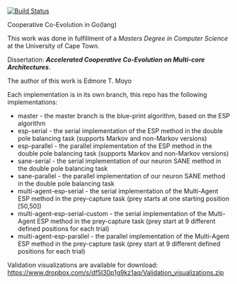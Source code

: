 [![Build Status](https://travis-ci.com/edmore/cooperative-coevolution.svg?token=qCqiUCDFN1395pnZuyJY&branch=master)](https://magnum.travis-ci.com/edmore/cooperative-coevolution)

Cooperative Co-Evolution in Go(lang)

This work was done in fulfillment of a _Masters Degree in Computer Science_ at the University of Cape Town.

Dissertation: **_Accelerated Cooperative Co-Evolution on Multi-core Architectures_**.

The author of this work is Edmore T. Moyo

Each implementation is in its own branch, this repo has the following implementations:

- master - the master branch is the blue-print algorithm, based on the ESP algorithm
- esp-serial - the serial implementation of the ESP method in the double pole balancing task (supports Markov and non-Markov versions)
- esp-parallel - the parallel implementation of the ESP method in the double pole balancing task  (supports Markov and non-Markov versions)
- sane-serial - the serial implementation of our neuron SANE method in the double pole balancing task
- sane-parallel - the parallel implementation of our neuron SANE method in the double pole balancing task
-  multi-agent-esp-serial - the serial implementation of the Multi-Agent ESP method in the prey-capture task (prey starts at one starting position [50,50])
- multi-agent-esp-serial-custom - the serial implementation of the Multi-Agent ESP method in the prey-capture task (prey start at 9 different defined positions for each trial)
- multi-agent-esp-parallel - the parallel implementation of the Multi-Agent ESP method in the prey-capture task (prey start at 9 different defined positions for each trial)

Validation visualizations are available for download: https://www.dropbox.com/s/df5l30p1g9kz1aq/Validation_visualizations.zip
